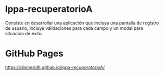 # lppa-recuperatorioA
Consiste en desarrollar una aplicación que incluya una pantalla de registro de usuario, incluye validaciones para cada campo y un modal para situación de exito.

# GitHub Pages
https://divineridh.github.io/lppa-recuperatorioA/